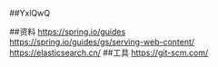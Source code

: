 ##YxlQwQ

##资料
 https://spring.io/guides  
 https://spring.io/guides/gs/serving-web-content/  
 https://elasticsearch.cn/
##工具
 https://git-scm.com/